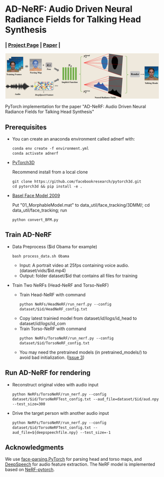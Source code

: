 # AD-NeRF: Audio Driven Neural Radiance Fields for Talking Head Synthesis

### | [Project Page](https://yudongguo.github.io/ADNeRF/) | [Paper](https://arxiv.org/abs/2103.11078) | 
![](paper_data/pipeline.png)

PyTorch implementation for the paper "AD-NeRF: Audio Driven Neural Radiance Fields for Talking Head Synthesis"

## Prerequisites
- You can create an anaconda environment called adnerf with:
    ```
    conda env create -f environment.yml
    conda activate adnerf
    ```
- [PyTorch3D](https://github.com/facebookresearch/pytorch3d)

    Recommend install from a local clone
    ```
    git clone https://github.com/facebookresearch/pytorch3d.git
    cd pytorch3d && pip install -e .
    ```
- [Basel Face Model 2009](https://faces.dmi.unibas.ch/bfm/main.php?nav=1-1-0&id=details) 

    Put "01_MorphableModel.mat" to data_util/face_tracking/3DMM/; cd data_util/face_tracking; run
    ```
    python convert_BFM.py
    ```
## Train AD-NeRF
- Data Preprocess ($id Obama for example)
    ```
    bash process_data.sh Obama
    ```
    - Input: A portrait video at 25fps containing voice audio. (dataset/vids/$id.mp4)
    - Output: folder dataset/$id that contains all files for training

- Train Two NeRFs (Head-NeRF and Torso-NeRF)
    - Train Head-NeRF with command 
        ```
        python NeRFs/HeadNeRF/run_nerf.py --config dataset/$id/HeadNeRF_config.txt
        ```
    - Copy latest trainied model from dataset/$id/logs/$id_head to dataset/$id/logs/$id_com
    - Train Torso-NeRF with command 
        ```
        python NeRFs/TorsoNeRF/run_nerf.py --config dataset/$id/TorsoNeRF_config.txt
        ```
    - You may need the pretrained models (in pretrained_models/) to avoid bad initialization. ([Issue 3](https://github.com/YudongGuo/AD-NeRF/issues/3))
## Run AD-NeRF for rendering
- Reconstruct original video with audio input
    ```
    python NeRFs/TorsoNeRF/run_nerf.py --config dataset/$id/TorsoNeRFTest_config.txt --aud_file=dataset/$id/aud.npy --test_size=300
    ```
- Drive the target person with another audio input
    ```
    python NeRFs/TorsoNeRF/run_nerf.py --config dataset/$id/TorsoNeRFTest_config.txt --aud_file=${deepspeechfile.npy} --test_size=-1
    ```

## Acknowledgments
We use [face-parsing.PyTorch](https://github.com/zllrunning/face-parsing.PyTorch) for parsing head and torso maps, and [DeepSpeech](https://github.com/mozilla/DeepSpeech) for audio feature extraction. The NeRF model is implemented based on [NeRF-pytorch](https://github.com/yenchenlin/nerf-pytorch).
